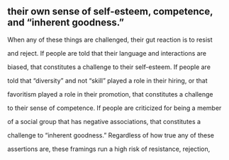 ## their own sense of self-esteem, competence, and “inherent goodness.”

When any of these things are challenged, their gut reaction is to resist

and reject. If people are told that their language and interactions are

biased, that constitutes a challenge to their self-esteem. If people are

told that “diversity” and not “skill” played a role in their hiring, or that

favoritism played a role in their promotion, that constitutes a challenge

to their sense of competence. If people are criticized for being a member

of a social group that has negative associations, that constitutes a

challenge to “inherent goodness.” Regardless of how true any of these

assertions are, these framings run a high risk of resistance, rejection,